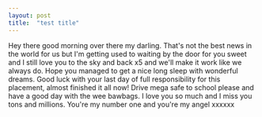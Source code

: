 ```yaml
---
layout: post
title:  "test title"
---
```

Hey there good morning over there my darling. That's not the best news in the world for us but I'm getting used to waiting by the door for you sweet and I still love you to the sky and back x5 and we'll make it work like we always do. Hope you managed to get a nice long sleep with wonderful dreams. Good luck with your last day of full responsibility for this placement, almost finished it all now! Drive mega safe to school please and have a good day with the wee bawbags. I love you so much and I miss you tons and millions. You're my number one and you're my angel xxxxxx
